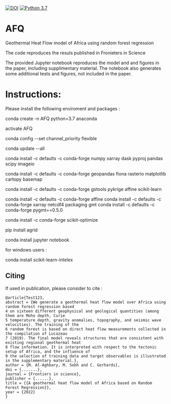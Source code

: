 [![DOI](https://zenodo.org/badge/494554790.svg)](https://zenodo.org/badge/latestdoi/494554790)
[![Python 3.7](https://img.shields.io/badge/python-3.7-blue.svg)](https://www.python.org/downloads/release/python-370/)


# AFQ
Geothermal Heat Flow model of Africa using random forest regression

The code reproduces the resuls published in Fronieters in Science

The provided Jupyter notebook reproduces the model and and figures in the paper, including supplimentary material. The notebook also generates some additional tests and figures, not included in the paper.


# Instructions:

Please install the following enviroment and packages :

conda create -n AFQ python=3.7 anaconda

activate AFQ 

conda config --set channel_priority flexible

conda update --all



conda install -c defaults -c conda-forge numpy  xarray  dask pyproj pandas scipy  imageio


conda install -c defaults -c conda-forge  geopandas fiona rasterio matplotlib  cartopy basemap

conda install -c defaults -c conda-forge  gstools  pykrige affine scikit-learn

conda install -c defaults -c conda-forge  affine
conda install -c defaults -c conda-forge  xarray netcdf4 packaging gmt
conda install -c defaults -c conda-forge   pygmt==0.5.0

conda install -c conda-forge scikit-optimize

pip install agrid

conda install jupyter notebook

for windows users :

conda install scikit-learn-intelex

## Citing

If used in publication, please consider to cite :

```
@article{Test123,
abstract = {We generate a geothermal heat flow model over Africa using random forest regression based
4 on sixteen different geophysical and geological quantities (among them are Moho depth, Curie
5 temperature depth, gravity anomalies, topography, and seismic wave velocities). The training of the
6 random forest is based on direct heat flow measurements collected in the compilation of Lucazeau
7 (2019). The final model reveals structures that are consistent with existing regional geothermal heat
8 flow information. It is interpreted with respect to the tectonic setup of Africa, and the influence of
9 the selection of training data and target observables is illustrated in the supplementary material.},
author = {M. Al-Aghbary, M. Sobh and C. Gerhards},
doi = {.......},
journal = {Frontiers in science},
publisher = {......},
title = {{A geothermal heat flow model of Africa based on Random Forest Regression}},
year = {2022}
}
```
